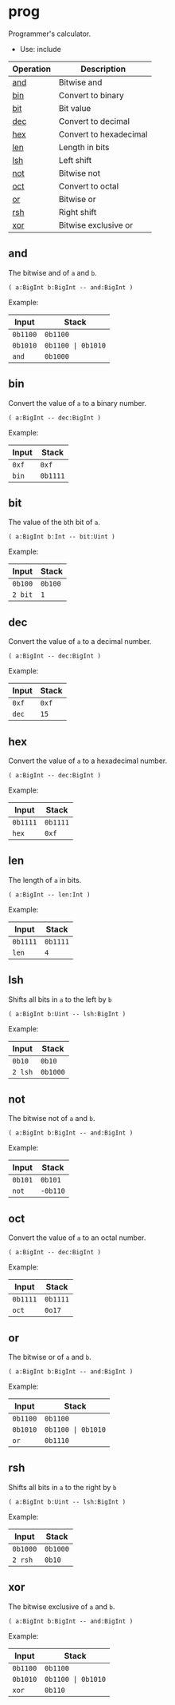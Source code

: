 # prog

Programmer's calculator.

- Use: include

| Operation               | Description
|-------------------------|-----------------------
| [and](#and)             | Bitwise and
| [bin](#bin)             | Convert to binary
| [bit](#bit)             | Bit value
| [dec](#dec)             | Convert to decimal
| [hex](#hex)             | Convert to hexadecimal
| [len](#len)             | Length in bits
| [lsh](#lsh)             | Left shift
| [not](#not)             | Bitwise not
| [oct](#oct)             | Convert to octal
| [or](#or)               | Bitwise or
| [rsh](#rsh)             | Right shift
| [xor](#xor)             | Bitwise exclusive or


## and

The bitwise and of `a` and `b`.

    ( a:BigInt b:BigInt -- and:BigInt )

Example:

| Input       | Stack
|-------------|-------------|
| `0b1100`    | `0b1100`
| `0b1010`    | `0b1100 \| 0b1010`
| `and`       | `0b1000`

## bin

Convert the value of `a` to a binary number.

    ( a:BigInt -- dec:BigInt )

Example:

| Input       | Stack
|-------------|-------------|
| `0xf`       | `0xf`
| `bin`       | `0b1111`


## bit

The value of the `b`th bit of `a`.

    ( a:BigInt b:Int -- bit:Uint )

Example:

| Input       | Stack
|-------------|-------------|
| `0b100`     | `0b100`
| `2 bit`     | `1`


## dec

Convert the value of `a` to a decimal number.

    ( a:BigInt -- dec:BigInt )

Example:

| Input       | Stack
|-------------|-------------|
| `0xf`       | `0xf`
| `dec`       | `15`


## hex

Convert the value of `a` to a hexadecimal number.

    ( a:BigInt -- dec:BigInt )

Example:

| Input       | Stack
|-------------|-------------|
| `0b1111`    | `0b1111`
| `hex`       | `0xf`


## len

The length of `a` in bits.

    ( a:BigInt -- len:Int )

Example:

| Input       | Stack
|-------------|-------------|
| `0b1111`    | `0b1111`
| `len`       | `4`


## lsh

Shifts all bits in `a` to the left by `b`

    ( a:BigInt b:Uint -- lsh:BigInt )

Example:

| Input       | Stack
|-------------|-------------|
| `0b10`      | `0b10`
| `2 lsh`     | `0b1000`


## not

The bitwise not of `a` and `b`.

    ( a:BigInt b:BigInt -- and:BigInt )

Example:

| Input       | Stack
|-------------|-------------|
| `0b101`     | `0b101`
| `not`       | `-0b110`


## oct

Convert the value of `a` to an octal number.

    ( a:BigInt -- dec:BigInt )

Example:

| Input       | Stack
|-------------|-------------|
| `0b1111`    | `0b1111`
| `oct`       | `0o17`


## or

The bitwise or of `a` and `b`.

    ( a:BigInt b:BigInt -- and:BigInt )

Example:

| Input       | Stack
|-------------|-------------|
| `0b1100`    | `0b1100`
| `0b1010`    | `0b1100 \| 0b1010`
| `or`        | `0b1110`


## rsh

Shifts all bits in `a` to the right by `b`

    ( a:BigInt b:Uint -- lsh:BigInt )

Example:

| Input       | Stack
|-------------|-------------|
| `0b1000`    | `0b1000`
| `2 rsh`     | `0b10`


## xor

The bitwise exclusive of `a` and `b`.

    ( a:BigInt b:BigInt -- and:BigInt )

Example:

| Input       | Stack
|-------------|-------------|
| `0b1100`    | `0b1100`
| `0b1010`    | `0b1100 \| 0b1010`
| `xor`       | `0b110`





